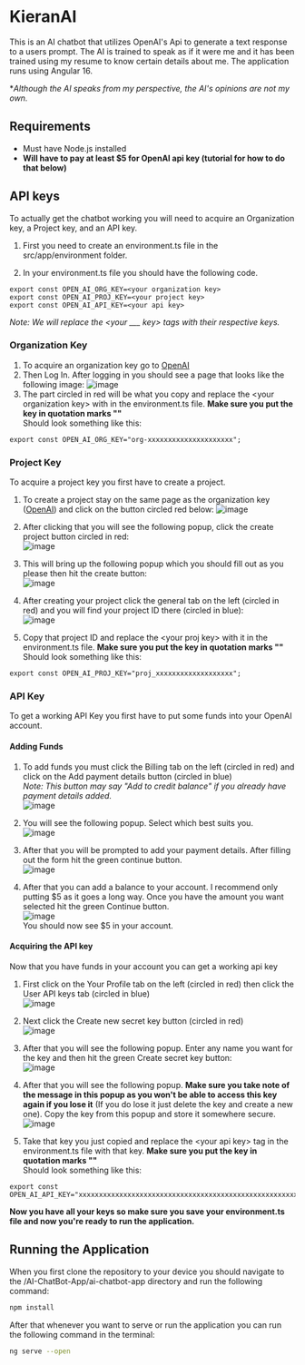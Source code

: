 # KieranAI
This is an AI chatbot that utilizes OpenAI's Api to generate a text response to a users prompt. The AI is trained to speak as if it were me and it has been trained using my resume to know certain details about me. The application runs using Angular 16.

**Although the AI speaks from my perspective, the AI's opinions are not my own.*

## Requirements
+ Must have Node.js installed
+ **Will have to pay at least $5 for OpenAI api key (tutorial for how to do that below)**

## API keys
To actually get the chatbot working you will need to acquire an Organization key, a Project key, and an API key.  
1. First you need to create an environment.ts file in the src/app/environment folder.

2. In your environment.ts file you should have the following code.
```
export const OPEN_AI_ORG_KEY=<your organization key>
export const OPEN_AI_PROJ_KEY=<your project key>
export const OPEN_AI_API_KEY=<your api key>
```

*Note: We will replace the \<your ___ key> tags with their respective keys.*

### Organization Key
1. To acquire an organization key go to [OpenAI](https://platform.openai.com/settings/organization/general)  
2. Then Log In. After logging in you should see a page that looks like the following image:
![image](https://github.com/user-attachments/assets/42d191a1-d691-44b7-aa46-27f5744fe336)
3. The part circled in red will be what you copy and replace the \<your organization key> with in the environment.ts file. **Make sure you put the key in quotation marks ""**  
Should look something like this:
```
export const OPEN_AI_ORG_KEY="org-xxxxxxxxxxxxxxxxxxxxx";
```

### Project Key
To acquire a project key you first have to create a project.  
1. To create a project stay on the same page as the organization key ([OpenAI](https://platform.openai.com/settings/organization/general)) and click on the button circled red below:
![image](https://github.com/user-attachments/assets/5a7e0abe-94d7-4a56-a432-0855e9c6aa05)
  
2. After clicking that you will see the following popup, click the create project button circled in red:  
![image](https://github.com/user-attachments/assets/b628a3ab-1829-433f-b7e7-b25e8d47767d)  
  
3. This will bring up the following popup which you should fill out as you please then hit the create button:  
![image](https://github.com/user-attachments/assets/3a7d6da9-92d5-4ff8-bb26-4fa1872b0d53)  
  
4. After creating your project click the general tab on the left (circled in red) and you will find your project ID there (circled in blue):  
![image](https://github.com/user-attachments/assets/4d401430-9003-4ccf-aeef-8c47e1795562)  
5. Copy that project ID and replace the \<your proj key> with it in the environment.ts file. **Make sure you put the key in quotation marks ""**  
Should look something like this:
```
export const OPEN_AI_PROJ_KEY="proj_xxxxxxxxxxxxxxxxxxx";
```

### API Key
To get a working API Key you first have to put some funds into your OpenAI account.

#### Adding Funds
1. To add funds you must click the Billing tab on the left (circled in red) and click on the Add payment details button (circled in blue)  
*Note: This button may say "Add to credit balance" if you already have payment details added.*  
![image](https://github.com/user-attachments/assets/f50003c8-10b8-4d7d-9eba-1a6b4f9ba2b8)  
  
2. You will see the following popup. Select which best suits you.  
![image](https://github.com/user-attachments/assets/92cecc29-ce08-47b7-a83f-8a2fd9f02102)  
  
3. After that you will be prompted to add your payment details. After filling out the form hit the green continue button.  
![image](https://github.com/user-attachments/assets/6d4cf737-a2dd-413a-b91a-3608d30bf6be)  

4. After that you can add a balance to your account. I recommend only putting $5 as it goes a long way. Once you have the amount you want selected hit the green Continue button.  
![image](https://github.com/user-attachments/assets/40d4b699-5988-4f1c-888e-b8645f1a8028)  
You should now see $5 in your account.  

#### Acquiring the API key
Now that you have funds in your account you can get a working api key
1. First click on the Your Profile tab on the left (circled in red) then click the User API keys tab (circled in blue)  
![image](https://github.com/user-attachments/assets/a474a3e1-89a8-4686-91bc-bb2d181e73d5)
  
2. Next click the Create new secret key button (circled in red)  
![image](https://github.com/user-attachments/assets/c64fa1c0-c921-426c-aead-650a62e8b685)

3. After that you will see the following popup. Enter any name you want for the key and then hit the green Create secret key button:  
![image](https://github.com/user-attachments/assets/49ed9935-9169-4de1-98af-46d9c86e551e)

4. After that you will see the following popup. **Make sure you take note of the message in this popup as you won't be able to access this key again if you lose it** (If you do lose it just delete the key and create a new one). Copy the key from this popup and store it somewhere secure.  
![image](https://github.com/user-attachments/assets/5a7a193f-f51b-4089-9010-db277df623e5)

5. Take that key you just copied and replace the \<your api key> tag in the environment.ts file with that key.  **Make sure you put the key in quotation marks ""**  
Should look something like this:
```
export const OPEN_AI_API_KEY="xxxxxxxxxxxxxxxxxxxxxxxxxxxxxxxxxxxxxxxxxxxxxxxxxxxxxxxxxxxxxxxxxxxxxxxxxxxxxxxxxxxx";
```

**Now you have all your keys so make sure you save your environment.ts file and now you're ready to run the application.**

## Running the Application
When you first clone the repository to your device you should navigate to the /AI-ChatBot-App/ai-chatbot-app directory and run the following command:  
```sh
npm install
```
  
After that whenever you want to serve or run the application you can run the following command in the terminal:  
```sh
ng serve --open
```
